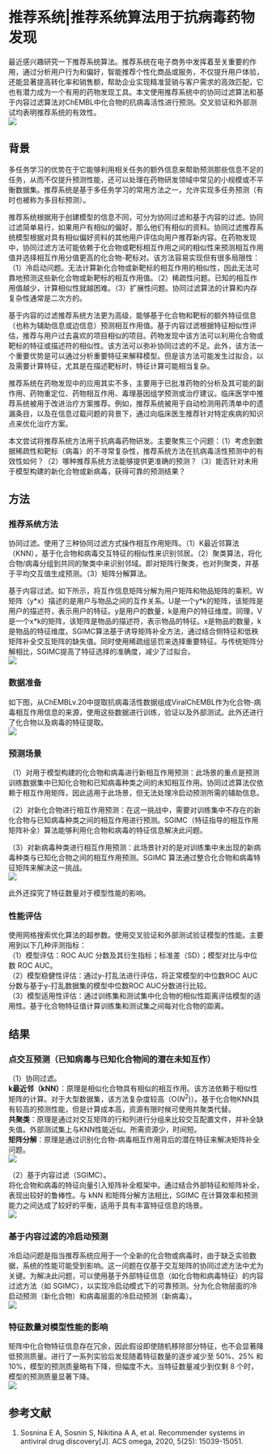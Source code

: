 # 推荐系统|推荐系统算法用于抗病毒药物发现
最近感兴趣研究一下推荐系统算法。推荐系统在电子商务中发挥着至关重要的作用，通过分析用户行为和偏好，智能推荐个性化商品或服务，不仅提升用户体验，还能显著提高转化率和销售额，帮助企业实现精准营销与客户需求的高效匹配，它也有潜力成为一个有用的药物发现工具。本文使用推荐系统中的协同过滤算法和基于内容过滤算法对ChEMBL中化合物的抗病毒活性进行预测。交叉验证和外部测试均表明推荐系统的有效性。  
![](推荐系统推荐系统算法用于抗病毒药物发现/推荐系统推荐系统算法用于抗病毒药物发现_2025-01-01-11-03-16.png)  
## 背景
多任务学习的优势在于它能够利用相关任务的额外信息来帮助预测那些信息不足的任务，从而不仅提升预测性能，还可以处理在药物研发领域中常见的小规模或不平衡数据集。推荐系统是基于多任务学习的常用方法之一，允许实现多任务预测（有时也被称为多目标预测）。  

推荐系统根据用于创建模型的信息不同，可分为协同过滤和基于内容的过滤。协同过滤简单易行，如果用户有相似的偏好，那么他们有相似的资料。协同过滤推荐系统模型根据对具有相似偏好资料的其他用户评估向用户推荐新内容。在药物发现中，协同过滤方法可能依赖于化合物或靶标相互作用之间的相似性来预测相互作用值并选择相互作用分值更高的化合物-靶标对。该方法容易实现但有很多局限性：（1）冷启动问题。无法计算新化合物或新靶标的相互作用的相似性，因此无法可靠地预测这些新化合物或新靶标的相互作用值。（2）稀疏性问题。已知的相互作用值越少，计算相似性就越困难。（3）扩展性问题。协同过滤算法的计算和内存复杂性通常是二次方的。  

基于内容的过滤推荐系统方法更为高级，能够基于化合物和靶标的额外特征信息（也称为辅助信息或边信息）预测相互作用值。基于内容过滤根据特征相似性评估，推荐与用户过去喜欢的项目相似的项目。药物发现中该方法可以利用化合物或靶标的特征或描述符的相似性。该方法可以弥补协同过滤的不足。此外，该方法一个重要优势是可以通过分析重要特征来解释模型。但是该方法可能发生过拟合，以及需要计算特征，尤其是在描述靶标时，特征计算可能相当复杂。  

推荐系统在药物发现中的应用其实不多，主要用于已批准药物的分析及其可能的副作用、药物重定位、药物相互作用、毒理基因组学预测或治疗建议。临床医学中推荐系统被用于改进治疗方案推荐。例如，推荐系统被用于自动检测用药清单中的遗漏条目，以及在信息过载问题的背景下，通过向临床医生推荐针对特定疾病的知识点来优化治疗方案。  

本文尝试将推荐系统方法用于抗病毒药物研发。主要聚焦三个问题：（1）考虑到数据稀疏性和靶标（病毒）的不寻常复杂性，推荐系统方法在抗病毒活性预测中的有效性如何？（2）哪种推荐系统方法能够提供更准确的预测？（3）能否针对未用于模型构建的新化合物或新病毒，获得可靠的预测结果？  
## 方法
### 推荐系统方法
协同过滤。使用了三种协同过滤方式操作相互作用矩阵。（1）K最近邻算法（KNN），基于化合物和病毒交互特征的相似性来识别邻居。（2）聚类算法，将化合物/病毒分组到共同的聚类中来识别邻域。即对矩阵行聚类，也对列聚类，并基于平均交互值生成预测。（3）矩阵分解算法。  

基于内容过滤。如下所示，将互作信息矩阵分解为用户矩阵和物品矩阵的乘积。W矩阵（y\*x）描述的是用户与物品之间的互作关系。U是一个y\*k的矩阵，该矩阵是用户的描述符，表示用户的特征。y是用户的数量，k是用户的特征维度。同理，V是一个x\*k的矩阵，该矩阵是物品的描述符，表示物品的特征。x是物品的数量，k是物品的特征维度。SGIMC算法基于诱导矩阵补全方法，通过结合侧特征和低秩矩阵补全交互矩阵的缺失值。同时使用稀疏组惩罚来选择重要特征。与传统矩阵分解相比，SGIMC提高了特征选择的准确度，减少了过拟合。    
![](推荐系统推荐系统算法用于抗病毒药物发现/推荐系统推荐系统算法用于抗病毒药物发现_2025-01-01-14-36-48.png)   
### 数据准备
如下图，从ChEMBLv.20中提取抗病毒活性数据组成ViralChEMBL作为化合物-病毒相互作用信息的来源，使用这些数据进行训练，验证以及外部测试。此外还进行了化合物以及病毒的特征提取。  
![](推荐系统推荐系统算法用于抗病毒药物发现/推荐系统推荐系统算法用于抗病毒药物发现_2025-01-01-14-49-27.png)  
### 预测场景
（1）对用于模型构建的化合物和病毒进行新相互作用预测：此场景的重点是预测训练数据集中已知化合物和已知病毒种类之间的未知相互作用。协同过滤算法仅依赖于相互作用矩阵，因此适用于此场景，但无法处理冷启动预测所需的辅助信息。

（2）对新化合物进行相互作用预测：在这一挑战中，需要对训练集中不存在的新化合物与已知病毒种类之间的相互作用进行预测。SGIMC（特征指导的相互作用矩阵补全）算法能够利用化合物和病毒的特征信息解决此问题。  

（3）对新病毒种类进行相互作用预测：此场景针对的是对训练集中未出现的新病毒种类与已知化合物之间的相互作用预测。SGIMC 算法通过整合化合物和病毒特征矩阵来解决这一挑战。  
![](推荐系统推荐系统算法用于抗病毒药物发现/推荐系统推荐系统算法用于抗病毒药物发现_2025-01-01-14-51-32.png)  

此外还探究了特征数量对于模型性能的影响。  
### 性能评估
使用网格搜索优化算法的超参数。使用交叉验证和外部测试验证模型的性能。主要用到以下几种评测指标：  
（1）模型评估：ROC AUC 分数及其衍生指标；标准差（SD）；模型对比与中位数 ROC AUC。    
（2）模型稳健性评估：通过y-打乱法进行评估，将正常模型的中位数ROC AUC分数与基于y-打乱数据集的模型中位数ROC AUC分数进行比较。  
（3）模型适用性评估：通过训练集和测试集中化合物的相似性距离评估模型的适用性。基于化合物特征值计算训练集和测试集之间每对化合物的距离。  
## 结果
### 点交互预测（已知病毒与已知化合物间的潜在未知互作）
（1）协同过滤。  
**k最近邻（kNN）**：原理是相似化合物具有相似的相互作用。该方法依赖于相似性矩阵的计算。对于大型数据集，该方法复杂度较高（O($N^2$)）。基于化合物KNN具有较高的预测性能，但是计算成本高，资源有限时候可使用共聚类代替。  
**共聚类**：原理是通过对交互矩阵的行和列进行分组来比较交互配置文件，并补全缺失值。外部测试集上与KNN性能近似。所需资源少，时间短。  
**矩阵分解**：原理是通过识别化合物-病毒相互作用背后的潜在特征来解决矩阵补全问题。   
![](推荐系统推荐系统算法用于抗病毒药物发现/推荐系统推荐系统算法用于抗病毒药物发现_2025-01-01-15-17-48.png)  

（2）基于内容过滤（SGIMC）。  
将化合物和病毒的特征向量引入矩阵补全框架中。通过结合外部特征和矩阵补全，表现出较好的鲁棒性。与 kNN 和矩阵分解方法相比，SGIMC 在计算效率和预测能力之间达成了较好的平衡，适用于具有丰富特征信息的场景。  
![](推荐系统推荐系统算法用于抗病毒药物发现/推荐系统推荐系统算法用于抗病毒药物发现_2025-01-01-15-21-10.png)  
### 基于内容过滤的冷启动预测
冷启动问题是指当推荐系统应用于一个全新的化合物或病毒时，由于缺乏实验数据，系统的性能可能受到影响。这一问题在仅基于交互矩阵的协同过滤方法中尤为关键。为解决此问题，可以使用基于外部特征信息（如化合物和病毒特征）的内容过滤方法（如 SGIMC），以实现冷启动模式下的可靠预测。分为化合物层面的冷启动预测（新化合物）和病毒层面的冷启动预测（新病毒）。    
![](推荐系统推荐系统算法用于抗病毒药物发现/推荐系统推荐系统算法用于抗病毒药物发现_2025-01-01-15-25-00.png)  
### 特征数量对模型性能的影响
矩阵中化合物特征信息存在冗余，因此假设即使随机移除部分特征，也不会显著降低预测质量。进行了一系列实验后发现随着特征数量的逐步减少至 50%、25% 和 10%，模型的预测质量略有下降，但幅度不大。当特征数量减少到仅剩 8 个时，模型的预测质量显著下降。  
![](推荐系统推荐系统算法用于抗病毒药物发现/推荐系统推荐系统算法用于抗病毒药物发现_2025-01-01-15-29-20.png)  
## 参考文献
1. Sosnina E A, Sosnin S, Nikitina A A, et al. Recommender systems in antiviral drug discovery[J]. ACS omega, 2020, 5(25): 15039-15051.  